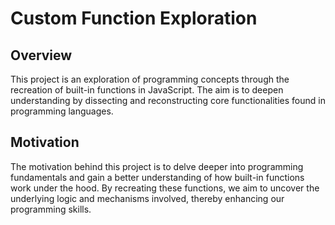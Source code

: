 # Custom Function Exploration

## Overview
This project is an exploration of programming concepts through the recreation of built-in functions in JavaScript. The aim is to deepen understanding by dissecting and reconstructing core functionalities found in programming languages.

## Motivation
The motivation behind this project is to delve deeper into programming fundamentals and gain a better understanding of how built-in functions work under the hood. By recreating these functions, we aim to uncover the underlying logic and mechanisms involved, thereby enhancing our programming skills.
